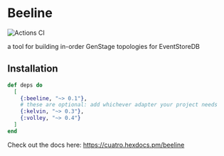 # Beeline

![Actions CI](https://github.com/NFIBrokerage/beeline/workflows/Actions%20CI/badge.svg)

a tool for building in-order GenStage topologies for EventStoreDB

## Installation

```elixir
def deps do
  [
    {:beeline, "~> 0.1"},
    # these are optional: add whichever adapter your project needs
    {:kelvin, "~> 0.3"},
    {:volley, "~> 0.4"}
  ]
end
```

Check out the docs here: https://cuatro.hexdocs.pm/beeline
